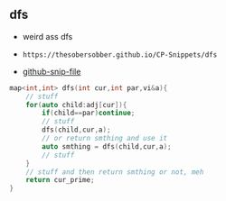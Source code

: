 
## dfs

- weird ass dfs
- ```
  https://thesobersobber.github.io/CP-Snippets/dfs
  ```
- [github-snip-file](https://github.com/theSoberSobber/CP-Snippets/blob/main/snippets.json#L920)

```cpp
map<int,int> dfs(int cur,int par,vi&a){
    // stuff
    for(auto child:adj[cur]){
        if(child==par)continue;
        // stuff
        dfs(child,cur,a);
        // or return smthing and use it
        auto smthing = dfs(child,cur,a);
        // stuff
    }
    // stuff and then return smthing or not, meh
    return cur_prime;
}

```
